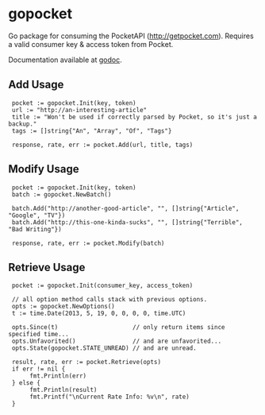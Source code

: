 gopocket
=============

Go package for consuming the PocketAPI (http://getpocket.com).  Requires a valid consumer key & access token from Pocket.

Documentation available at [godoc](http://godoc.org/github.com/strider-/gopocket).

Add Usage
-------
     pocket := gopocket.Init(key, token)
     url := "http://an-interesting-article"
     title := "Won't be used if correctly parsed by Pocket, so it's just a backup."
     tags := []string{"An", "Array", "Of", "Tags"}

     response, rate, err := pocket.Add(url, title, tags)

Modify Usage
-------
     pocket := gopocket.Init(key, token)
     batch := gopocket.NewBatch()

     batch.Add("http://another-good-article", "", []string{"Article", "Google", "TV"})
     batch.Add("http://this-one-kinda-sucks", "", []string{"Terrible", "Bad Writing"})

     response, rate, err := pocket.Modify(batch)

Retrieve Usage
-------
     pocket := gopocket.Init(consumer_key, access_token)

     // all option method calls stack with previous options.
     opts := gopocket.NewOptions()
     t := time.Date(2013, 5, 19, 0, 0, 0, 0, time.UTC)

     opts.Since(t)                     // only return items since specified time...
     opts.Unfavorited()                // and are unfavorited...
     opts.State(gopocket.STATE_UNREAD) // and are unread.

     result, rate, err := pocket.Retrieve(opts)
     if err != nil {
          fmt.Println(err)
     } else {
          fmt.Println(result)
          fmt.Printf("\nCurrent Rate Info: %v\n", rate)
     }